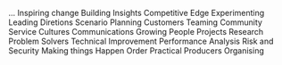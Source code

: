 ...
Inspiring change
Building Insights
Competitive Edge
Experimenting
Leading Diretions
Scenario Planning
Customers
Teaming
Community Service
Cultures
Communications
Growing People
Projects
Research
Problem Solvers
Technical
Improvement
Performance Analysis
Risk and Security
Making things Happen
Order
Practical
Producers
Organising
